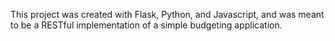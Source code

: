 This project was created with Flask, Python, and Javascript, and was meant to be a RESTful implementation of a simple budgeting application.

